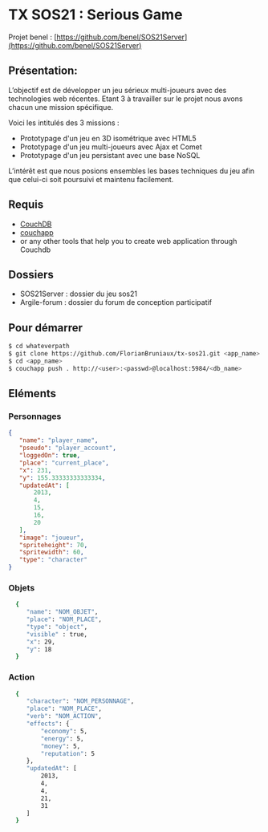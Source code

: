 TX SOS21 : Serious Game
=================

Projet benel : [https://github.com/benel/SOS21Server](https://github.com/benel/SOS21Server)


## Présentation:
L’objectif est de développer un jeu sérieux multi-joueurs avec des technologies web récentes. 
Etant 3 à travailler sur le projet nous avons chacun une mission spécifique. 

Voici les intitulés des 3 missions :
- Prototypage d'un jeu en 3D isométrique avec HTML5
- Prototypage d'un jeu multi-joueurs avec Ajax et Comet
- Prototypage d'un jeu persistant avec une base NoSQL

L’intérêt est que nous posions ensembles les bases techniques du jeu afin que celui-ci soit poursuivi et maintenu facilement.

## Requis
- [CouchDB](http://couchdb.apache.org)
- [couchapp](https://github.com/couchapp/couchapp)
- or any other tools that help you to create web application through Couchdb

## Dossiers 
- SOS21Server : dossier du jeu sos21
- Argile-forum : dossier du forum de conception participatif

## Pour démarrer

```bash
$ cd whateverpath
$ git clone https://github.com/FlorianBruniaux/tx-sos21.git <app_name>
$ cd <app_name>
$ couchapp push . http://<user>:<passwd>@localhost:5984/<db_name>
```

## Eléments 

### Personnages
```json
{
   "name": "player_name",
   "pseudo": "player_account",
   "loggedOn": true,
   "place": "current_place",
   "x": 231,
   "y": 155.33333333333334,
   "updatedAt": [
       2013,
       4,
       15,
       16,
       20
   ],
   "image": "joueur",
   "spriteheight": 70,
   "spritewidth": 60,
   "type": "character"
}
```

### Objets
```bash
  {
     "name": "NOM_OBJET",
     "place": "NOM_PLACE",
     "type": "object",
     "visible" : true,
     "x": 29,
     "y": 18
  }
```

### Action
```bash
  {
     "character": "NOM_PERSONNAGE",
     "place": "NOM_PLACE",
     "verb": "NOM_ACTION",
     "effects": {
         "economy": 5,
         "energy": 5,
         "money": 5,
         "reputation": 5
     },
     "updatedAt": [
         2013,
         4,
         4,
         21,
         31
     ]
  }
```
